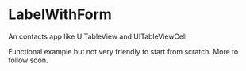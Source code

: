 LabelWithForm
=============

An contacts app like UITableView and UITableViewCell

Functional example but not very friendly to start from scratch. More to follow soon.
